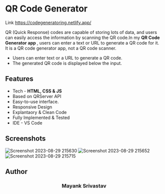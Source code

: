 
# QR Code Generator
Link https://codegeneratoring.netlify.app/

QR (Quick Response) codes are capable of storing lots of data, and users can easily access the information by scanning the QR code.In my <strong>QR Code Generator app </strong>, users can enter a text or URL to generate a QR code for it. 
It is a QR code generator app, not a QR code scanner.
- Users can enter text or a URL to generate a QR code.
- The generated QR code is displayed below the input.

## Features

- Tech - <strong>HTML, CSS & JS</strong>
- Based on QRServer API
- Easy-to-use interface.
- Responsive Design
- Explantaory & Clean Code
- Fully Implemented & Tested
- IDE - VS Code



## Screenshots
![Screenshot 2023-08-29 215630](https://github.com/Sambhawii/QR-Code-Generator/assets/119286849/c935eb42-d01d-4dae-8153-1cfa5d08d527)
![Screenshot 2023-08-29 215652](https://github.com/Sambhawii/QR-Code-Generator/assets/119286849/16c2d69d-adbc-4a8b-ad9a-071c15e13bee)
![Screenshot 2023-08-29 215715](https://github.com/Sambhawii/QR-Code-Generator/assets/119286849/f79f9b6a-d711-4f18-b7b4-1e1dc6b36958)




## Author


<div align="center">
  <h3>Mayank Srivastav</h3>
</div>








